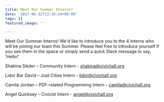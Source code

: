 ```yaml
---
title: Meet Our Summer Interns!
date: '2017-06-12T13:18:14+00:00'
tags: []
featured_image: ''

---
```



Meet Our Summer Interns! We'd like to introduce you to the 4 interns who will be joining our team this Summer. Please feel free to introduce yourself if you see them in the space or simply send a quick Slack message to say, 'Hello!'

Shakina Sikder – Community Intern - shakina@civichall.org

Lidor Bar David – Just Cities Intern - lidor@civichall.org

Camila Jordan – PDF-related Programming Intern - camila@civichall.org

Angel Quicksey – Civicist Intern - angel@civichall.org